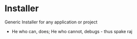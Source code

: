 # Installer
Generic Installer for any application or project

- He who can, does; He who cannot, debugs - thus spake raj